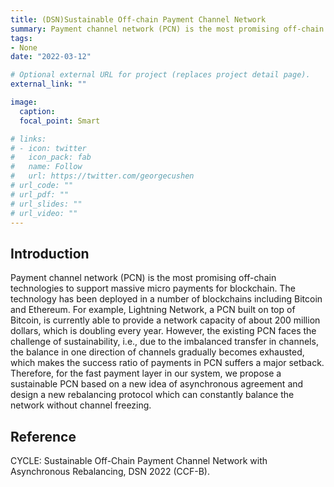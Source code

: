 ```yaml
---
title: (DSN)Sustainable Off-chain Payment Channel Network
summary: Payment channel network (PCN) is the most promising off-chain technologies to support massive micro payments for blockchain. The technology has been deployed in a number of blockchains including Bitcoin and Ethereum.
tags:
- None
date: "2022-03-12"

# Optional external URL for project (replaces project detail page).
external_link: ""

image:
  caption: 
  focal_point: Smart

# links:
# - icon: twitter
#   icon_pack: fab
#   name: Follow
#   url: https://twitter.com/georgecushen
# url_code: ""
# url_pdf: ""
# url_slides: ""
# url_video: ""
---
```


## Introduction

Payment channel network (PCN) is the most promising off-chain technologies to support massive micro payments for blockchain. The technology has been deployed in a number of blockchains including Bitcoin and Ethereum. For example, Lightning Network, a PCN built on top of Bitcoin, is currently able to provide a network capacity of about 200 million dollars, which is doubling every year. However, the existing PCN faces the challenge of sustainability, i.e., due to the imbalanced transfer in channels, the balance in one direction of channels gradually becomes exhausted, which makes the success ratio of payments in PCN suffers a major setback. Therefore, for the fast payment layer in our system, we propose a sustainable PCN based on a new idea of asynchronous agreement and design a new rebalancing protocol which can constantly balance the network without channel freezing.

## Reference

CYCLE: Sustainable Off-Chain Payment Channel Network with Asynchronous Rebalancing, DSN 2022 (CCF-B).

